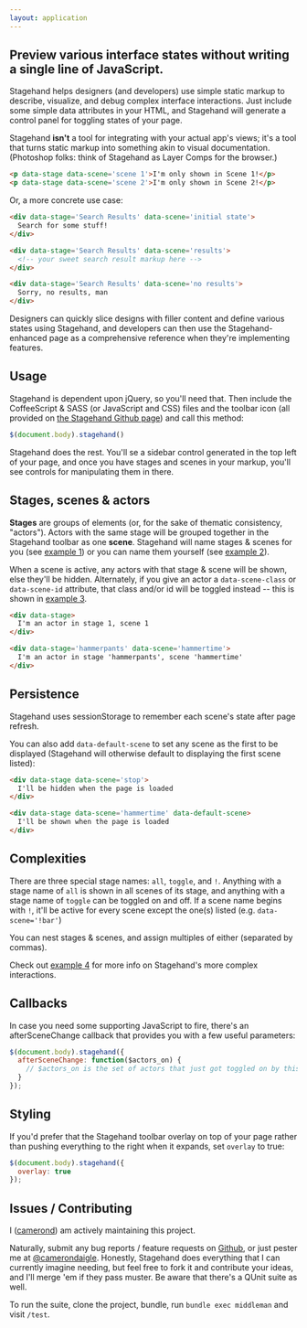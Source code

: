 ```yaml
---
layout: application
---
```


## Preview various interface states without writing a single line of JavaScript.

Stagehand helps designers (and developers) use simple static markup to describe, visualize, and debug complex interface interactions. Just include some simple data attributes in your HTML, and Stagehand will generate a control panel for toggling states of your page.

Stagehand __isn't__ a tool for integrating with your actual app's views; it's a tool that turns static markup into something akin to visual documentation. (Photoshop folks: think of Stagehand as Layer Comps for the browser.)

~~~html
<p data-stage data-scene='scene 1'>I'm only shown in Scene 1!</p>
<p data-stage data-scene='scene 2'>I'm only shown in Scene 2!</p>
~~~

Or, a more concrete use case:

~~~html
<div data-stage='Search Results' data-scene='initial state'>
  Search for some stuff!
</div>

<div data-stage='Search Results' data-scene='results'>
  <!-- your sweet search result markup here -->
</div>

<div data-stage='Search Results' data-scene='no results'>
  Sorry, no results, man
</div>
~~~

Designers can quickly slice designs with filler content and define various states using Stagehand, and developers can then use the Stagehand-enhanced page as a comprehensive reference when they're implementing features.

## Usage

Stagehand is dependent upon jQuery, so you'll need that. Then include the CoffeeScript & SASS (or JavaScript and CSS) files and the toolbar icon (all provided on [the Stagehand Github page](https://github.com/camerond/stagehand)) and call this method:

~~~javascript
$(document.body).stagehand()
~~~

Stagehand does the rest. You'll se a sidebar control generated in the top left of your page, and once you have stages and scenes in your markup, you'll see controls for manipulating them in there.

## Stages, scenes & actors

__Stages__ are groups of elements (or, for the sake of thematic consistency, "actors"). Actors with the same stage will be grouped together in the Stagehand toolbar as one __scene__. Stagehand will name stages & scenes for you (see [example 1](/examples/1)) or you can name them yourself (see [example 2](/examples/2)).

When a scene is active, any actors with that stage & scene will be shown, else they'll be hidden. Alternately, if you give an actor a `data-scene-class` or `data-scene-id` attribute, that class and/or id will be toggled instead -- this is shown in [example 3](/examples/3).

~~~html
<div data-stage>
  I'm an actor in stage 1, scene 1
</div>

<div data-stage='hammerpants' data-scene='hammertime'>
  I'm an actor in stage 'hammerpants', scene 'hammertime'
</div>
~~~

## Persistence

Stagehand uses sessionStorage to remember each scene's state after page refresh.

You can also add `data-default-scene` to set any scene as the first to be displayed (Stagehand will otherwise default to displaying the first scene listed):

~~~html
<div data-stage data-scene='stop'>
  I'll be hidden when the page is loaded
</div>

<div data-stage data-scene='hammertime' data-default-scene>
  I'll be shown when the page is loaded
</div>
~~~

## Complexities

There are three special stage names: `all`, `toggle`, and `!`. Anything with a stage name of `all` is shown in all scenes of its stage, and anything with a stage name of `toggle` can be toggled on and off. If a scene name begins with `!`, it'll be active for every scene except the one(s) listed (e.g. `data-scene='!bar'`)

You can nest stages & scenes, and assign multiples of either (separated by commas).

Check out [example 4](/examples/4) for more info on Stagehand's more complex interactions.

## Callbacks

In case you need some supporting JavaScript to fire, there's an afterSceneChange callback that provides you with a few useful parameters:

~~~javascript
$(document.body).stagehand({
  afterSceneChange: function($actors_on) {
    // $actors_on is the set of actors that just got toggled on by this scene change
  }
});
~~~

## Styling

If you'd prefer that the Stagehand toolbar overlay on top of your page rather than pushing everything to the right when it expands, set `overlay` to true:

~~~javascript
$(document.body).stagehand({
  overlay: true
});
~~~

## Issues / Contributing

I ([camerond](http://github.com/camerond)) am actively maintaining this project.

Naturally, submit any bug reports / feature requests on [Github](https://github.com/camerond/stagehand/issues), or just pester me at  [@camerondaigle](http://twitter.com/camerondaigle). Honestly, Stagehand does everything that I can currently imagine needing, but feel free to fork it and contribute your ideas, and I'll merge 'em if they pass muster. Be aware that there's a QUnit suite as well.

To run the suite, clone the project, bundle, run `bundle exec middleman` and visit `/test`.
